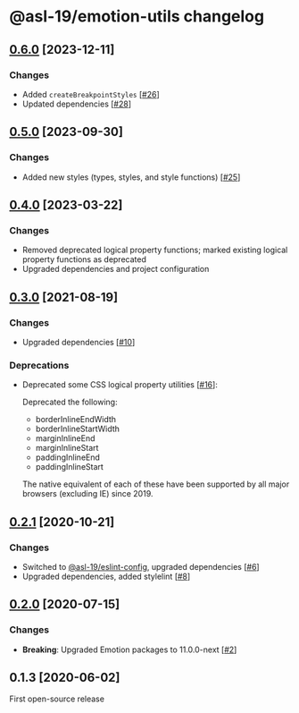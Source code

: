 # @asl-19/emotion-utils changelog

## [0.6.0](https://github.com/ASL-19/emotion-utils/pulls?q=is%3Aclosed+milestone%3A0.6.0+is%3Apr) [2023-12-11]

### Changes

- Added `createBreakpointStyles` [[#26](https://github.com/ASL-19/emotion-utils/pull/26)]
- Updated dependencies [[#28](https://github.com/ASL-19/emotion-utils/pull/28)]

## [0.5.0](https://github.com/ASL-19/emotion-utils/pulls?q=is%3Aclosed+milestone%3A0.5.0+is%3Apr) [2023-09-30]

### Changes

- Added new styles (types, styles, and style functions) [[#25](https://github.com/ASL-19/emotion-utils/pull/25)]

## [0.4.0](https://github.com/ASL-19/emotion-utils/pulls?q=is%3Aclosed+milestone%3A0.4.0+is%3Apr) [2023-03-22]

### Changes

- Removed deprecated logical property functions; marked existing logical property functions as deprecated
- Upgraded dependencies and project configuration

## [0.3.0](https://github.com/ASL-19/emotion-utils/pulls?q=is%3Aclosed+milestone%3A0.3.0+is%3Apr) [2021-08-19]

### Changes

- Upgraded dependencies [[#10](https://github.com/ASL-19/emotion-utils/pull/10)]

### Deprecations

- Deprecated some CSS logical property utilities [[#16](https://github.com/ASL-19/emotion-utils/pull/16)]:

  Deprecated the following:

  - borderInlineEndWidth
  - borderInlineStartWidth
  - marginInlineEnd
  - marginInlineStart
  - paddingInlineEnd
  - paddingInlineStart

  The native equivalent of each of these have been supported by all major browsers (excluding IE) since 2019.

## [0.2.1](https://github.com/ASL-19/emotion-utils/pulls?q=is%3Aclosed+milestone%3A0.2.1+is%3Apr) [2020-10-21]

### Changes

- Switched to [@asl-19/eslint-config](https://github.com/ASL-19/eslint-config), upgraded dependencies [[#6](https://github.com/ASL-19/emotion-utils/pull/6)]
- Upgraded dependencies, added stylelint [[#8](https://github.com/ASL-19/emotion-utils/pull/8)]

## [0.2.0](https://github.com/ASL-19/emotion-utils/pulls?q=is%3Aclosed+milestone%3A0.2.0+is%3Apr) [2020-07-15]

### Changes

- **Breaking**: Upgraded Emotion packages to 11.0.0-next [[#2](https://github.com/ASL-19/emotion-utils/pull/2)]

## 0.1.3 [2020-06-02]

First open-source release
